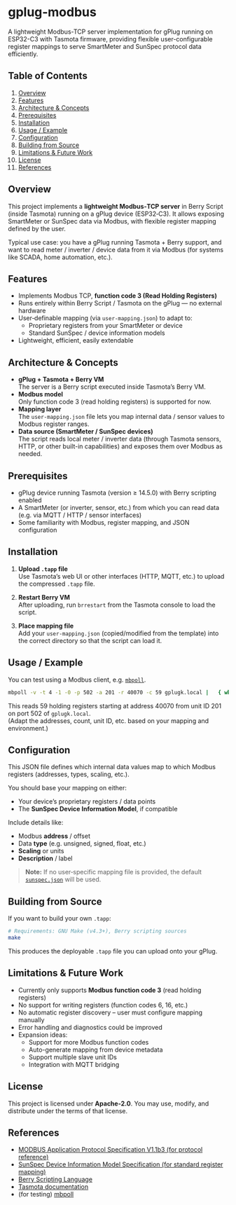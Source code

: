 # gplug‑modbus

A lightweight Modbus-TCP server implementation for gPlug running on ESP32-C3 with Tasmota firmware, providing flexible user-configurable register mappings to serve SmartMeter and SunSpec protocol data efficiently.

## Table of Contents

1. [Overview](#overview)  
2. [Features](#features)  
3. [Architecture & Concepts](#architecture--concepts)  
4. [Prerequisites](#prerequisites)  
5. [Installation](#installation)  
6. [Usage / Example](#usage--example)  
7. [Configuration](#configuration)  
8. [Building from Source](#building-from-source)  
9. [Limitations & Future Work](#limitations--future-work)  
10. [License](#license)  
11. [References](#references)  

## Overview

This project implements a **lightweight Modbus‑TCP server** in Berry Script (inside Tasmota) running on a gPlug device (ESP32‑C3). It allows exposing SmartMeter or SunSpec data via Modbus, with flexible register mapping defined by the user.  

Typical use case: you have a gPlug running Tasmota + Berry support, and want to read meter / inverter / device data from it via Modbus (for systems like SCADA, home automation, etc.).

## Features

- Implements Modbus TCP, **function code 3 (Read Holding Registers)**  
- Runs entirely within Berry Script / Tasmota on the gPlug — no external hardware  
- User‑definable mapping (via `user‑mapping.json`) to adapt to:
  - Proprietary registers from your SmartMeter or device  
  - Standard SunSpec / device information models  
- Lightweight, efficient, easily extendable  

## Architecture & Concepts

- **gPlug + Tasmota + Berry VM**  
  The server is a Berry script executed inside Tasmota’s Berry VM.  
- **Modbus model**  
  Only function code 3 (read holding registers) is supported for now.  
- **Mapping layer**  
  The `user-mapping.json` file lets you map internal data / sensor values to Modbus register ranges.  
- **Data source (SmartMeter / SunSpec devices)**  
  The script reads local meter / inverter data (through Tasmota sensors, HTTP, or other built-in capabilities) and exposes them over Modbus as needed.

## Prerequisites

- gPlug device running Tasmota (version ≥ 14.5.0) with Berry scripting enabled  
- A SmartMeter (or inverter, sensor, etc.) from which you can read data (e.g. via MQTT / HTTP / sensor interfaces)  
- Some familiarity with Modbus, register mapping, and JSON configuration  

## Installation

1. **Upload `.tapp` file**  
   Use Tasmota’s web UI or other interfaces (HTTP, MQTT, etc.) to upload the compressed `.tapp` file.

2. **Restart Berry VM**  
   After uploading, run `brrestart` from the Tasmota console to load the script.

3. **Place mapping file**  
   Add your `user‑mapping.json` (copied/modified from the template) into the correct directory so that the script can load it.

## Usage / Example

You can test using a Modbus client, e.g. [`mbpoll`](https://github.com/epsilonrt/mbpoll).  

```bash
mbpoll -v -t 4 -1 -0 -p 502 -a 201 -r 40070 -c 59 gplugk.local |   { while read R; do echo "$(date +%T\ %N) $R"; done }
```

This reads 59 holding registers starting at address 40070 from unit ID 201 on port 502 of `gplugk.local`.  
(Adapt the addresses, count, unit ID, etc. based on your mapping and environment.)

## Configuration

This JSON file defines which internal data values map to which Modbus registers (addresses, types, scaling, etc.).  

You should base your mapping on either:

- Your device’s proprietary registers / data points  
- The **SunSpec Device Information Model**, if compatible  

Include details like:

- Modbus **address** / offset  
- Data **type** (e.g. unsigned, signed, float, etc.)  
- **Scaling** or units  
- **Description** / label  

> **Note:** If no user‑specific mapping file is provided, the default [`sunspec.json`](./sunspec.json) will be used.

## Building from Source

If you want to build your own `.tapp`:

```bash
# Requirements: GNU Make (v4.3+), Berry scripting sources
make
```

This produces the deployable `.tapp` file you can upload onto your gPlug.

## Limitations & Future Work

- Currently only supports **Modbus function code 3** (read holding registers)  
- No support for writing registers (function codes 6, 16, etc.)  
- No automatic register discovery – user must configure mapping manually  
- Error handling and diagnostics could be improved  
- Expansion ideas:
  - Support for more Modbus function codes  
  - Auto-generate mapping from device metadata  
  - Support multiple slave unit IDs  
  - Integration with MQTT bridging  

## License

This project is licensed under **Apache‑2.0**. You may use, modify, and distribute under the terms of that license.  

## References

- [MODBUS Application Protocol Specification V1.1b3 (for protocol reference)](https://www.afs.enea.it/project/protosphera/Proto-Sphera_Full_Documents/mpdocs/docs_EEI/Modbus_Application_Protocol_V1_1b3.pdf)
- [SunSpec Device Information Model Specification (for standard register mapping)](https://sunspec.org/wp-content/uploads/2025/01/SunSpec-Device-Information-Model-Specificiation-V1-2-1-1.pdf)
- [Berry Scripting Language](https://berry-lang.github.io/)
- [Tasmota documentation](https://tasmota.github.io/docs/)
- (for testing) [mbpoll](https://github.com/epsilonrt/mbpoll)
